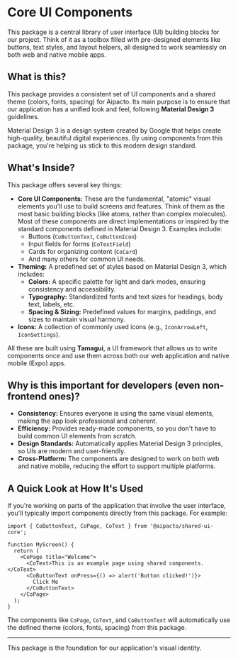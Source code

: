 # Core UI Components

This package is a central library of user interface (UI) building blocks for our project. Think of it as a toolbox filled with pre-designed elements like buttons, text styles, and layout helpers, all designed to work seamlessly on both web and native mobile apps.

## What is this?

This package provides a consistent set of UI components and a shared theme (colors, fonts, spacing) for Aipacto. Its main purpose is to ensure that our application has a unified look and feel, following **Material Design 3** guidelines.

Material Design 3 is a design system created by Google that helps create high-quality, beautiful digital experiences. By using components from this package, you're helping us stick to this modern design standard.

## What's Inside?

This package offers several key things:

* **Core UI Components:** These are the fundamental, "atomic" visual elements you'll use to build screens and features. Think of them as the most basic building blocks (like atoms, rather than complex molecules). Most of these components are direct implementations or inspired by the standard components defined in Material Design 3. Examples include:
  * Buttons (`CoButtonText`, `CoButtonIcon`)
  * Input fields for forms (`CoTextField`)
  * Cards for organizing content (`CoCard`)
  * And many others for common UI needs.
* **Theming:** A predefined set of styles based on Material Design 3, which includes:
  * **Colors:** A specific palette for light and dark modes, ensuring consistency and accessibility.
  * **Typography:** Standardized fonts and text sizes for headings, body text, labels, etc.
  * **Spacing & Sizing:** Predefined values for margins, paddings, and sizes to maintain visual harmony.
* **Icons:** A collection of commonly used icons (e.g., `IconArrowLeft`, `IconSettings`).

All these are built using **Tamagui**, a UI framework that allows us to write components once and use them across both our web application and native mobile (Expo) apps.

## Why is this important for developers (even non-frontend ones)?

* **Consistency:** Ensures everyone is using the same visual elements, making the app look professional and coherent.
* **Efficiency:** Provides ready-made components, so you don't have to build common UI elements from scratch.
* **Design Standards:** Automatically applies Material Design 3 principles, so UIs are modern and user-friendly.
* **Cross-Platform:** The components are designed to work on both web and native mobile, reducing the effort to support multiple platforms.

## A Quick Look at How It's Used

If you're working on parts of the application that involve the user interface, you'll typically import components directly from this package. For example:

```tsx
import { CoButtonText, CoPage, CoText } from '@aipacto/shared-ui-core';

function MyScreen() {
  return (
    <CoPage title="Welcome">
      <CoText>This is an example page using shared components.</CoText>
      <CoButtonText onPress={() => alert('Button clicked!')}>
        Click Me
      </CoButtonText>
    </CoPage>
  );
}
```

The components like `CoPage`, `CoText`, and `CoButtonText` will automatically use the defined theme (colors, fonts, spacing) from this package.

---

This package is the foundation for our application's visual identity.
